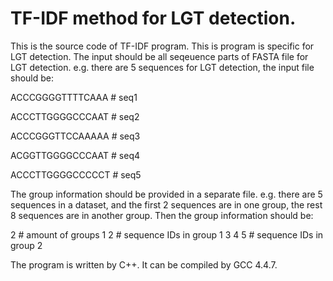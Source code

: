 # TF-IDF method for LGT detection.
This is the source code of TF-IDF program. This is program is specific for LGT detection. The input should be all seqeuence parts of FASTA file for LGT detection. e.g. there are 5 sequences for LGT detection, the input file should be:

ACCCGGGGTTTTCAAA # seq1

ACCCTTGGGGCCCAAT # seq2

ACCCGGGTTCCAAAAA # seq3

ACGGTTGGGGCCCAAT # seq4

ACCCTTGGGGCCCCCT # seq5



The group information should be provided in a separate file. e.g. there are 5 sequences in a dataset, and the first 2 sequences are in one group, the rest 8 sequences are in another group. Then the group information should be:

2     # amount of groups
1 2   # sequence IDs in group 1
3 4 5 # sequence IDs in group 2


The program is written by C++. It can be compiled by GCC 4.4.7.
